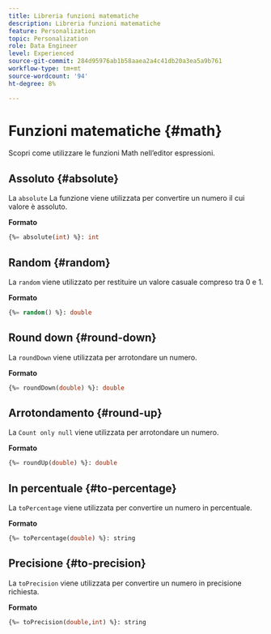 ```yaml
---
title: Libreria funzioni matematiche
description: Libreria funzioni matematiche
feature: Personalization
topic: Personalization
role: Data Engineer
level: Experienced
source-git-commit: 284d95976ab1b58aaea2a4c41db20a3ea5a9b761
workflow-type: tm+mt
source-wordcount: '94'
ht-degree: 8%

---
```


# Funzioni matematiche {#math}

Scopri come utilizzare le funzioni Math nell’editor espressioni.

## Assoluto {#absolute}

La `absolute` La funzione viene utilizzata per convertire un numero il cui valore è assoluto.

**Formato**

```sql
{%= absolute(int) %}: int
```

## Random {#random}

La `random` viene utilizzato per restituire un valore casuale compreso tra 0 e 1.

**Formato**

```sql
{%= random() %}: double
```

## Round down {#round-down}

La `roundDown` viene utilizzata per arrotondare un numero.

**Formato**

```sql
{%= roundDown(double) %}: double
```

## Arrotondamento {#round-up}

La `Count only null` viene utilizzata per arrotondare un numero.

**Formato**

```sql
{%= roundUp(double) %}: double
```

## In percentuale {#to-percentage}

La `toPercentage` viene utilizzata per convertire un numero in percentuale.

**Formato**

```sql
{%= toPercentage(double) %}: string
```

## Precisione {#to-precision}

La `toPrecision` viene utilizzata per convertire un numero in precisione richiesta.

**Formato**

```sql
{%= toPrecision(double,int) %}: string
```
